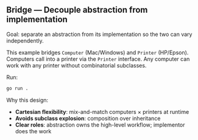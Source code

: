 ## Bridge — Decouple abstraction from implementation

Goal: separate an abstraction from its implementation so the two can vary independently.

This example bridges `Computer` (Mac/Windows) and `Printer` (HP/Epson). Computers call into a printer via the `Printer` interface. Any computer can work with any printer without combinatorial subclasses.

Run:
```bash
go run .
```

Why this design:
- **Cartesian flexibility**: mix-and-match computers × printers at runtime
- **Avoids subclass explosion**: composition over inheritance
- **Clear roles**: abstraction owns the high-level workflow; implementor does the work


